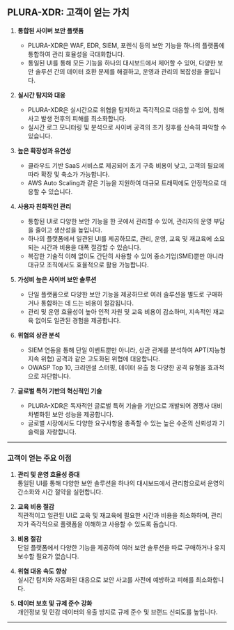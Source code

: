 ## PLURA-XDR: 고객이 얻는 가치

1. **통합된 사이버 보안 플랫폼**
   - PLURA-XDR은 WAF, EDR, SIEM, 포렌식 등의 보안 기능을 하나의 플랫폼에 통합하여 관리 효율성을 극대화합니다.
   - 통일된 UI를 통해 모든 기능을 하나의 대시보드에서 제어할 수 있어, 다양한 보안 솔루션 간의 데이터 호환 문제를 해결하고, 운영과 관리의 복잡성을 줄입니다.

2. **실시간 탐지와 대응**
   - PLURA-XDR은 실시간으로 위협을 탐지하고 즉각적으로 대응할 수 있어, 침해 사고 발생 전후의 피해를 최소화합니다.
   - 실시간 로그 모니터링 및 분석으로 사이버 공격의 초기 징후를 신속히 파악할 수 있습니다.

3. **높은 확장성과 유연성**
   - 클라우드 기반 SaaS 서비스로 제공되어 초기 구축 비용이 낮고, 고객의 필요에 따라 확장 및 축소가 가능합니다.
   - AWS Auto Scaling과 같은 기능을 지원하여 대규모 트래픽에도 안정적으로 대응할 수 있습니다.

4. **사용자 친화적인 관리**
   - 통합된 UI로 다양한 보안 기능을 한 곳에서 관리할 수 있어, 관리자의 운영 부담을 줄이고 생산성을 높입니다.
   - 하나의 플랫폼에서 일관된 UI를 제공하므로, 관리, 운영, 교육 및 재교육에 소요되는 시간과 비용을 대폭 절감할 수 있습니다.
   - 복잡한 기술적 이해 없이도 간단히 사용할 수 있어 중소기업(SME)뿐만 아니라 대규모 조직에서도 효율적으로 활용 가능합니다.

5. **가성비 높은 사이버 보안 솔루션**
   - 단일 플랫폼으로 다양한 보안 기능을 제공하므로 여러 솔루션을 별도로 구매하거나 통합하는 데 드는 비용이 절감됩니다.
   - 관리 및 운영 효율성이 높아 인적 자원 및 교육 비용이 감소하며, 지속적인 재교육 없이도 일관된 경험을 제공합니다.

6. **위협의 상관 분석**
   - SIEM 연동을 통해 단일 이벤트뿐만 아니라, 상관 관계를 분석하여 APT(지능형 지속 위협) 공격과 같은 고도화된 위협에 대응합니다.
   - OWASP Top 10, 크리덴셜 스터핑, 데이터 유출 등 다양한 공격 유형을 효과적으로 차단합니다.

7. **글로벌 특허 기반의 혁신적인 기술**
   - PLURA-XDR은 독자적인 글로벌 특허 기술을 기반으로 개발되어 경쟁사 대비 차별화된 보안 성능을 제공합니다.
   - 글로벌 시장에서도 다양한 요구사항을 충족할 수 있는 높은 수준의 신뢰성과 기술력을 자랑합니다.

---

### **고객이 얻는 주요 이점**  

1. **관리 및 운영 효율성 증대**  
  통일된 UI를 통해 다양한 보안 솔루션을 하나의 대시보드에서 관리함으로써 운영의 간소화와 시간 절약을 실현합니다.  

2. **교육 비용 절감**  
  직관적이고 일관된 UI로 교육 및 재교육에 필요한 시간과 비용을 최소화하며, 관리자가 즉각적으로 플랫폼을 이해하고 사용할 수 있도록 돕습니다.  

3. **비용 절감**  
  단일 플랫폼에서 다양한 기능을 제공하여 여러 보안 솔루션을 따로 구매하거나 유지 보수할 필요가 없습니다.  

4. **위협 대응 속도 향상**  
  실시간 탐지와 자동화된 대응으로 보안 사고를 사전에 예방하고 피해를 최소화합니다.  

5. **데이터 보호 및 규제 준수 강화**  
  개인정보 및 민감 데이터의 유출 방지로 규제 준수 및 브랜드 신뢰도를 높입니다.  

---
